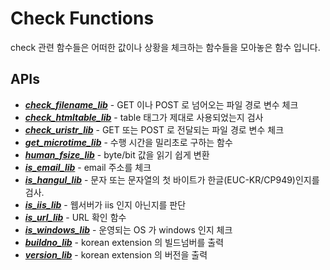 # Check Functions

check 관련 함수들은 어떠한 값이나 상황을 체크하는 함수들을 모아놓은 함수 입니다.

## APIs
* ___[check_filename_lib](Check/check_filename_lib.md)___ - GET 이나 POST 로 넘어오는 파일 경로 변수 체크
* ___[check_htmltable_lib](Check/check_htmltable_lib.md)___ - table 태그가 제대로 사용되었는지 검사
* ___[check_uristr_lib](Check/check_uristr_lib.md)___ -  GET 또는 POST 로 전달되는 파일 경로 변수 체크
* ___[get_microtime_lib](Check/get_microtime_lib.md)___ - 수행 시간을 밀리초로 구하는 함수
* ___[human_fsize_lib](Check/human_fsize_lib.md)___ - byte/bit 값을 읽기 쉽게 변환
* ___[is_email_lib](Check/is_email_lib.md)___ - email 주소를 체크
* ___[is_hangul_lib](Check/is_hangul_lib.md)___ - 문자 또는 문자열의 첫 바이트가 한글(EUC-KR/CP949)인지를 검사.
* ___[is_iis_lib](Check/is_iis_lib.md)___ - 웹서버가 iis 인지 아닌지를 판단
* ___[is_url_lib](Check/is_url_lib.md)___ - URL 확인 함수
* ___[is_windows_lib](Check/is_windows_lib.md)___ - 운영되는 OS 가 windows 인지 체크
* ___[buildno_lib](Check/buildno_lib.md)___ - korean extension 의 빌드넘버를 출력
* ___[version_lib](Check/version_lib.md)___ - korean extension 의 버전을 출력
